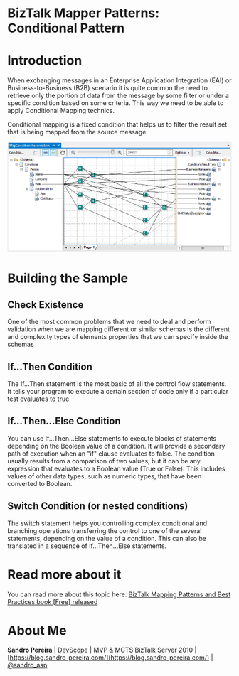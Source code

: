 # BizTalk Mapper Patterns: Conditional Pattern

# Introduction
When exchanging messages in an Enterprise Application Integration (EAI) or Business-to-Business (B2B) scenario it is quite common the need to retrieve only the portion of data from the message by some filter or under a specific condition based on some criteria. This way we need to be able to apply Conditional Mapping technics.

Conditional mapping is a fixed condition that helps us to filter the result set that is being mapped from the source message.

![Conditional Pattern](media/BizTalk-Mapper-Switch-segment.png)

# Building the Sample

## Check Existence
One of the most common problems that we need to deal and perform validation when we are mapping different or similar schemas is the different and complexity types of elements properties that we can specify inside the schemas

## If…Then Condition
The If...Then statement is the most basic of all the control flow statements. It tells your program to execute a certain section of code only if a particular test evaluates to true

## If…Then…Else Condition
You can use If...Then...Else statements to execute blocks of statements depending on the Boolean value of a condition. It will provide a secondary path of execution when an "if" clause evaluates to false. The condition usually results from a comparison of two values, but it can be any expression that evaluates to a Boolean value (True or False). This includes values of other data types, such as numeric types, that have been converted to Boolean.

## Switch Condition (or nested conditions)
The switch statement helps you controlling complex conditional and branching operations transferring the control to one of the several statements, depending on the value of a condition. This can also be translated in a sequence of If...Then...Else statements.
 
# Read more about it
You can read more about this topic here: [BizTalk Mapping Patterns and Best Practices book [Free] released](https://blog.sandro-pereira.com/2014/09/28/biztalk-mapping-patterns-and-best-practices-book-free-released/)

# About Me
**Sandro Pereira** | [DevScope](http://www.devscope.net/) | MVP & MCTS BizTalk Server 2010 | [https://blog.sandro-pereira.com/](https://blog.sandro-pereira.com/) | [@sandro_asp](https://twitter.com/sandro_asp)

